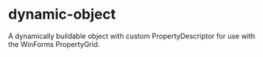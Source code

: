 # dynamic-object
A dynamically buildable object with custom PropertyDescriptor for use with the WinForms PropertyGrid.
